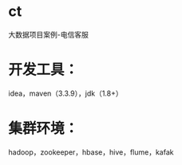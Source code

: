 # ct
大数据项目案例-电信客服
# 开发工具：
idea，maven（3.3.9），jdk（1.8+）
# 集群环境：
hadoop，zookeeper，hbase，hive，flume，kafak
  
